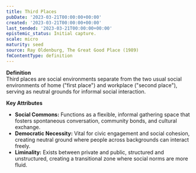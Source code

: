 ```yaml
---
title: Third Places
pubDate: '2023-03-21T00:00:00+00:00'
created: '2023-03-21T00:00:00+00:00'
last_tended: '2023-03-21T00:00:00+00:00'
epistemic_status: Initial capture.
scale: micro
maturity: seed
source: Ray Oldenburg, The Great Good Place (1989)
fmContentType: definition
---
```








**Definition**  
Third places are social environments separate from the two usual social environments of home ("first place") and workplace ("second place"), serving as neutral grounds for informal social interaction.

**Key Attributes**  
- **Social Commons:** Functions as a flexible, informal gathering space that fosters spontaneous conversation, community bonds, and cultural exchange.  
- **Democratic Necessity:** Vital for civic engagement and social cohesion, creating neutral ground where people across backgrounds can interact freely.  
- **Liminality:** Exists between private and public, structured and unstructured, creating a transitional zone where social norms are more fluid.

